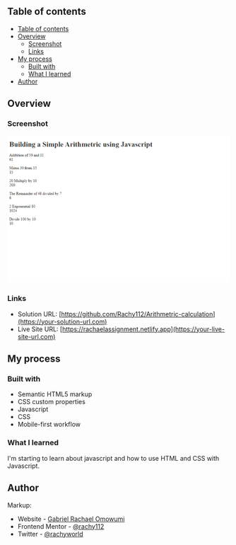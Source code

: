 ## Table of contents


- [Table of contents](#table-of-contents)
- [Overview](#overview)
  - [Screenshot](#screenshot)
  - [Links](#links)
- [My process](#my-process)
  - [Built with](#built-with)
  - [What I learned](#what-i-learned)
- [Author](#author)


## Overview

### Screenshot

![Screenshot](image.png)

### Links

- Solution URL: [https://github.com/Rachy112/Arithmetric-calculation](https://your-solution-url.com)
- Live Site URL: [https://rachaelassignment.netlify.app](https://your-live-site-url.com)

## My process

### Built with

- Semantic HTML5 markup
- CSS custom properties
- Javascript
- CSS 
- Mobile-first workflow

### What I learned

I'm starting to learn about javascript and how to use HTML and CSS with Javascript. 


## Author
Markup:
  - Website - [Gabriel Rachael Omowumi](https://www.instagram.rachy_word1.com)
  - Frontend Mentor - [@rachy112](https://www.frontendmentor.io/profile/rachy112)
  - Twitter - [@rachyworld](https://www.twitter.com/rachy112)
